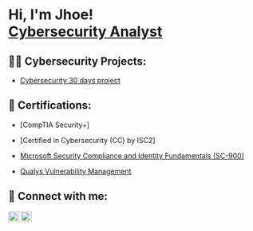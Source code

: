 <h1>Hi, I'm Jhoe! <br/><a href="https://www.linkedin.com/in/joseph-igah/">Cybersecurity Analyst</a>
<h2>👨‍💻 Cybersecurity Projects:</h2>


  - [Cybersecurity 30 days project](https://github.com/JhOe1/Cyber-security-30-days-project.git)


<h2> 📄 Certifications:</h2>


  - [CompTIA Security+]
 
   - [Certified in Cybersecurity (CC) by ISC2]
 - [Microsoft Security Compliance and Identity Fundamentals (SC-900) ](https://www.credly.com/badges/970bb0ac-2d14-4c23-978f-595dcfb2b08a/public_url)
- [Qualys Vulnerability Management](https://qualys.sumtotal.host/learning/DataStore/QUALYS_PROD/Learning/Data/ExportToPDF/Diploma_8590f369-107e-44f5-9dda-c35dc34417a6.pdf)


<h2> 🤳 Connect with me:</h2>


[<img align="left" alt="Jhoe | LinkedIn" width="22px" src="https://cdn.jsdelivr.net/npm/simple-icons@v3/icons/linkedin.svg" />][linkedin]
[<img align="left" alt="Medium" width="22px" src="https://simpleicons.org/icons/medium.svg" />](https://medium.com/@ezejoeze)



[linkedin]: https://linkedin.com/in/joseph-igah

